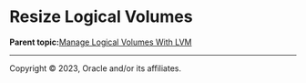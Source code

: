 # Resize Logical Volumes

**Parent topic:**[Manage Logical Volumes With LVM](../topics/cockpit-lvm.md)

---

Copyright © 2023, Oracle and/or its affiliates.

